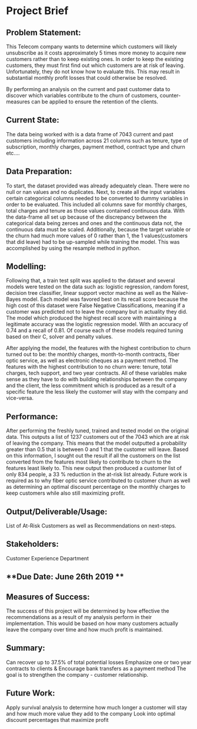 # **Project Brief**

## **Problem Statement:** 
This Telecom company wants to determine which customers will likely unsubscribe as it costs approximately 5 times more money to acquire new customers rather than to keep existing ones. In order to keep the existing customers, they must first find out which customers are at risk of leaving. Unfortunately, they do not know how to evaluate this. This may result in substantial monthly profit losses that could otherwise be resolved.

By performing an analysis on the current and past customer data to discover which variables contribute to the churn of customers, counter-measures can be applied to ensure the retention of the clients.

## **Current State:**
The data being worked with is a data frame of 7043 current and past customers including information across 21 columns such as tenure, type of subscription, monthly charges, payment method, contract type and churn etc....

## **Data Preparation:**
To start, the dataset provided was already adequately clean. There were no null or  nan values and no duplicates. Next, to create all the input variables certain categorical columns needed to be converted to dummy variables in order to be evaluated. This included all columns save for monthly charges, total charges and tenure as those values contained continuous data. With the data-frame all set up because of the discrepancy between the categorical data being zeroes and ones and the continuous data not, the continuous data must be scaled. Additionally, because the target variable or the churn had much more values of 0 rather than 1, the 1 values(customers that did leave) had to be up-sampled while training the model. This was accomplished by using the resample method in python. 

## **Modelling:**
Following that, a train test split was applied to the dataset and several models were tested on the data such as: logistic regression, random forest, decision tree classifier, linear support vector machine as well as the Naïve-Bayes model. Each model was favored best on its recall score because the high cost of this dataset were False Negative Classifications, meaning if a customer was predicted not to leave the company but in actuality they did. The model which produced the highest recall score with maintaining a legitimate accuracy was the logistic regression model. With an accuracy of 0.74 and a recall of 0.81. Of course each of these models required tuning based on their C, solver and penalty values.

After applying the model, the features with the highest contribution to churn turned out to be: the monthly charges, month-to-month contracts, fiber optic service, as well as electronic cheques as a payment method. The features with the highest contribution to no churn were: tenure, total charges, tech support, and two year contracts. All of these variables make sense as they have to do with building relationships between the company and the client, the less commitment which is produced as a result of a specific feature the less likely the customer will stay with the company and vice-versa.

## **Performance:**
After performing the freshly tuned, trained and tested model on the original data. This outputs a list of 1237 customers out of the 7043 which are at risk of leaving the company. This means that the model outputted a probability greater than 0.5 that is between 0 and 1 that the customer will leave. Based on this information, I sought out the result if all the customers on the list converted from the features most likely to contribute to churn to the features least likely to. This new output then produced a customer list of only 834 people, a 33 % reduction in the at-risk list already. Future work is required as to why fiber optic service contributed to customer churn as well as determining an optimal discount percentage on the monthly charges to keep customers while also still maximizing profit.

## **Output/Deliverable/Usage:**
List of At-Risk Customers as well as Recommendations on next-steps.

## **Stakeholders:**
Customer Experience Department

## **Due Date: June 26th 2019 **

## **Measures of Success:**
The success of this project will be determined by how effective the recommendations as a result of my analysis perform in their implementation. This would be based on how many customers actually leave the company over time and how much profit is maintained. 

## **Summary:**
Can recover up to 37.5% of total potential losses
Emphasize one or two year contracts to clients & Encourage bank transfers as a payment method
The goal is to strengthen the company - customer relationship.

## **Future Work:**
Apply survival analysis to determine how much longer a customer will stay and how much more value they add to the company
Look into optimal discount percentages that maximize profit




